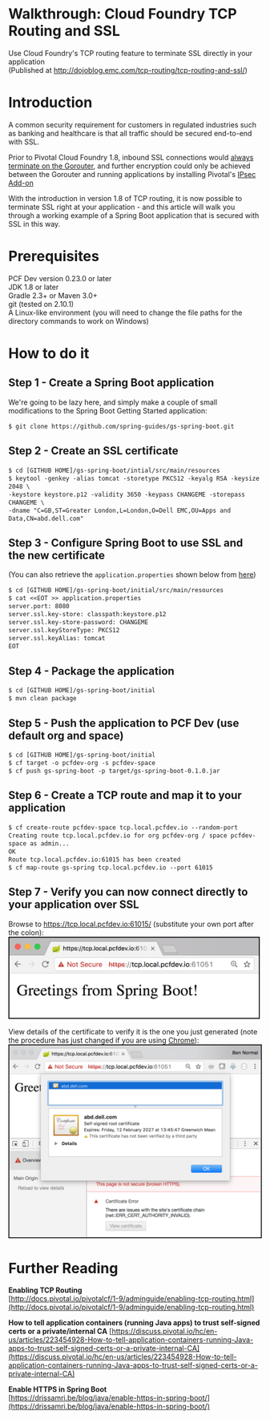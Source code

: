 # Walkthrough: Cloud Foundry TCP Routing and SSL
Use Cloud Foundry's TCP routing feature to terminate SSL directly in your application  
(Published at http://dojoblog.emc.com/tcp-routing/tcp-routing-and-ssl/)

# Introduction
A common security requirement for customers in regulated industries such as banking and healthcare is that all traffic should be secured end-to-end with SSL. 

Prior to Pivotal Cloud Foundry 1.8, inbound SSL connections would [always terminate on the Gorouter](http://docs.pivotal.io/pivotalcf/1-9/adminguide/securing-traffic.html#ssl_options), and further encryption could only be achieved between the Gorouter and running applications by installing Pivotal's [IPsec Add-on](https://docs.pivotal.io/addon-ipsec/index.html)  

With the introduction in version 1.8 of TCP routing, it is now possible to terminate SSL right at your application - and this article will walk you through a working example of a Spring Boot application that is secured with SSL in this way.   

# Prerequisites  
PCF Dev version 0.23.0 or later    
JDK 1.8 or later  
Gradle 2.3+ or Maven 3.0+  
git (tested on 2.10.1)   
A Linux-like environment (you will need to change the file paths for the directory commands to work on Windows)  

# How to do it
## Step 1 - Create a Spring Boot application  
We're going to be lazy here, and simply make a couple of small modifications to the Spring Boot Getting Started application:
    
    $ git clone https://github.com/spring-guides/gs-spring-boot.git

## Step 2 - Create an SSL certificate   
    
    $ cd [GITHUB HOME]/gs-spring-boot/intial/src/main/resources
    $ keytool -genkey -alias tomcat -storetype PKCS12 -keyalg RSA -keysize 2048 \
    -keystore keystore.p12 -validity 3650 -keypass CHANGEME -storepass CHANGEME \
    -dname "C=GB,ST=Greater London,L=London,O=Dell EMC,OU=Apps and Data,CN=abd.dell.com"  
 
## Step 3 - Configure Spring Boot to use SSL and the new certificate  
(You can also retrieve the `application.properties` shown below from [here](https://github.com/bendalby82/cf-tcp-routing-ssl/blob/master/scripts/application.properties))  

    $ cd [GITHUB HOME]/gs-spring-boot/initial/src/main/resources
    $ cat <<EOT >> application.properties  
    server.port: 8080
    server.ssl.key-store: classpath:keystore.p12
    server.ssl.key-store-password: CHANGEME
    server.ssl.keyStoreType: PKCS12
    server.ssl.keyAlias: tomcat
    EOT  
    
## Step 4 - Package the application
    
    $ cd [GITHUB HOME]/gs-spring-boot/initial  
    $ mvn clean package  

## Step 5 - Push the application to PCF Dev (use default org and space)
    
    $ cd [GITHUB HOME]/gs-spring-boot/initial
    $ cf target -o pcfdev-org -s pcfdev-space
    $ cf push gs-spring-boot -p target/gs-spring-boot-0.1.0.jar  

## Step 6 - Create a TCP route and map it to your application
    
    $ cf create-route pcfdev-space tcp.local.pcfdev.io --random-port
    Creating route tcp.local.pcfdev.io for org pcfdev-org / space pcfdev-space as admin...
    OK
    Route tcp.local.pcfdev.io:61015 has been created
    $ cf map-route gs-spring tcp.local.pcfdev.io --port 61015

## Step 7 - Verify you can now connect directly to your application over SSL
Browse to https://tcp.local.pcfdev.io:61015/ (substitute your own port after the colon):  
<img src="https://github.com/bendalby82/cf-tcp-routing-ssl/blob/master/images/HTTPS-to-my-app.png" width="500px" border="1">  

View details of the certificate to verify it is the one you just generated (note the procedure has just changed if you are using [Chrome](http://www.howtogeek.com/292076/how-do-you-view-ssl-certificate-details-in-google-chrome/)):  
<img src="https://github.com/bendalby82/cf-tcp-routing-ssl/blob/master/images/view-certificate.png" width="650px" border="1">  

# Further Reading
**Enabling TCP Routing**  
[http://docs.pivotal.io/pivotalcf/1-9/adminguide/enabling-tcp-routing.html](http://docs.pivotal.io/pivotalcf/1-9/adminguide/enabling-tcp-routing.html)  

**How to tell application containers (running Java apps) to trust self-signed certs or a private/internal CA**
[https://discuss.pivotal.io/hc/en-us/articles/223454928-How-to-tell-application-containers-running-Java-apps-to-trust-self-signed-certs-or-a-private-internal-CA](https://discuss.pivotal.io/hc/en-us/articles/223454928-How-to-tell-application-containers-running-Java-apps-to-trust-self-signed-certs-or-a-private-internal-CA)  
  
**Enable HTTPS in Spring Boot**  
[https://drissamri.be/blog/java/enable-https-in-spring-boot/](https://drissamri.be/blog/java/enable-https-in-spring-boot/)
